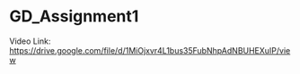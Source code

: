 # GD_Assignment1

Video Link: https://drive.google.com/file/d/1MiOjxvr4L1bus35FubNhpAdNBUHEXuIP/view 
